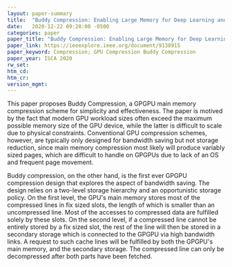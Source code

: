 ```yaml
---
layout: paper-summary
title:  "Buddy Compression: Enabling Large Memory for Deep Learning and HPC Workloads on GPU"
date:   2020-12-22 09:28:00 -0500
categories: paper
paper_title: "Buddy Compression: Enabling Large Memory for Deep Learning and HPC Workloads on GPU"
paper_link: https://ieeexplore.ieee.org/document/9138915
paper_keyword: Compression; GPU Compression Buddy Compression
paper_year: ISCA 2020
rw_set:
htm_cd:
htm_cr:
version_mgmt:
---
```


This paper proposes Buddy Compression, a GPGPU main memory compression scheme for simplicity and effectiveness.
The paper is motived by the fact that modern GPU workload sizes often exceed the maximum possible memory size 
of the GPU device, while the latter is difficult to scale due to physical constraints.
Conventional GPU compression schemes, however, are typically only designed for bandwidth saving but not storage 
reduction, since main memory compression most likely will produce variably sized pages, which are difficult to
handle on GPGPUs due to lack of an OS and frequent page movement.

Buddy compression, on the other hand, is the first ever GPGPU compression design that explores the aspect of bandwidth
saving. The design relies on a two-level storage hierarchy and an opportunistic storage policy. 
On the first level, the GPU's main memory stores most of the compressed lines in fix sized slots, the length of which
is smaller than an uncompressed line. Most of the accesses to compressed data are fulfilled solely by these slots.
On the second level, if a compressed line cannot be entirely stored by a fix sized slot, the rest of the line will then
be stored in a secondary storage which is connected to the GPGPU via high bandwidth links.
A request to such cache lines will be fulfilled by both the GPGPU's main memory, and the secondary storage. The 
compressed line can only be decompressed after both parts have been fetched.


